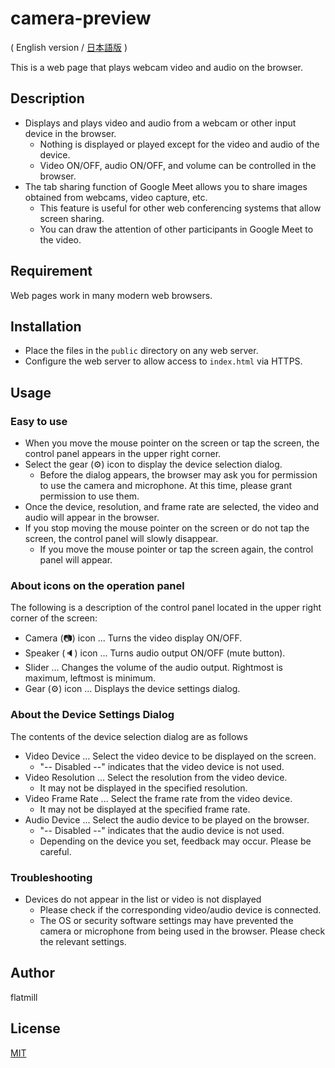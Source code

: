 # camera-preview

( English version / [日本語版](./README_ja.md) )

This is a web page that plays webcam video and audio on the browser.

## Description

- Displays and plays video and audio from a webcam or other input device in the browser.
  - Nothing is displayed or played except for the video and audio of the device.
  - Video ON/OFF, audio ON/OFF, and volume can be controlled in the browser.
- The tab sharing function of Google Meet allows you to share images obtained from webcams, video capture, etc.
  - This feature is useful for other web conferencing systems that allow screen sharing.
  - You can draw the attention of other participants in Google Meet to the video.

## Requirement

Web pages work in many modern web browsers.

## Installation

- Place the files in the `public` directory on any web server.
- Configure the web server to allow access to `index.html` via HTTPS.

## Usage

### Easy to use

- When you move the mouse pointer on the screen or tap the screen, the control panel appears in the upper right corner.
- Select the gear (⚙) icon to display the device selection dialog.
  - Before the dialog appears, the browser may ask you for permission to use the camera and microphone. At this time, please grant permission to use them.
- Once the device, resolution, and frame rate are selected, the video and audio will appear in the browser.
- If you stop moving the mouse pointer on the screen or do not tap the screen, the control panel will slowly disappear.
  - If you move the mouse pointer or tap the screen again, the control panel will appear.

### About icons on the operation panel

The following is a description of the control panel located in the upper right corner of the screen:

- Camera (📷) icon ... Turns the video display ON/OFF.
- Speaker (🔈) icon ... Turns audio output ON/OFF (mute button).
- Slider ... Changes the volume of the audio output. Rightmost is maximum, leftmost is minimum.
- Gear (⚙) icon ... Displays the device settings dialog.

### About the Device Settings Dialog

The contents of the device selection dialog are as follows

- Video Device ... Select the video device to be displayed on the screen.
  - "-- Disabled --" indicates that the video device is not used.
- Video Resolution ... Select the resolution from the video device.
  - It may not be displayed in the specified resolution.
- Video Frame Rate ... Select the frame rate from the video device.
  - It may not be displayed at the specified frame rate.
- Audio Device ... Select the audio device to be played on the browser.
  - "-- Disabled --" indicates that the audio device is not used.
  - Depending on the device you set, feedback may occur. Please be careful.

### Troubleshooting

- Devices do not appear in the list or video is not displayed
  - Please check if the corresponding video/audio device is connected.
  - The OS or security software settings may have prevented the camera or microphone from being used in the browser. Please check the relevant settings.

## Author

flatmill

## License

[MIT](LICENSE.txt)
